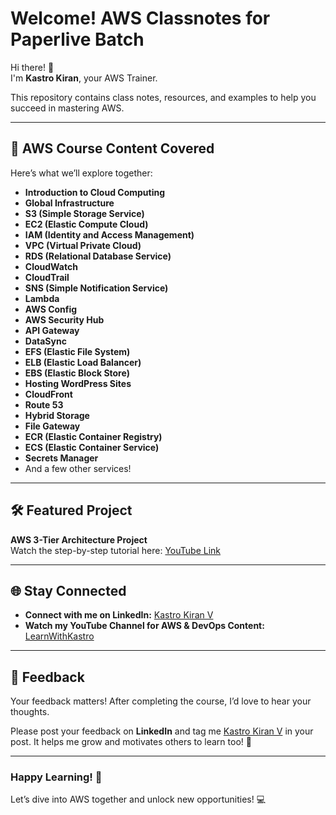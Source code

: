 # Welcome! AWS Classnotes for Paperlive Batch  

Hi there! 👋  
I'm **Kastro Kiran**, your AWS Trainer.  

This repository contains class notes, resources, and examples to help you succeed in mastering AWS.  

---

## 📝 AWS Course Content Covered  
Here’s what we’ll explore together:  

- **Introduction to Cloud Computing**  
- **Global Infrastructure**  
- **S3 (Simple Storage Service)**  
- **EC2 (Elastic Compute Cloud)**  
- **IAM (Identity and Access Management)**  
- **VPC (Virtual Private Cloud)**  
- **RDS (Relational Database Service)**  
- **CloudWatch**  
- **CloudTrail**  
- **SNS (Simple Notification Service)**  
- **Lambda**  
- **AWS Config**  
- **AWS Security Hub**  
- **API Gateway**  
- **DataSync**  
- **EFS (Elastic File System)**  
- **ELB (Elastic Load Balancer)**  
- **EBS (Elastic Block Store)**  
- **Hosting WordPress Sites**  
- **CloudFront**  
- **Route 53**  
- **Hybrid Storage**  
- **File Gateway**  
- **ECR (Elastic Container Registry)**  
- **ECS (Elastic Container Service)**  
- **Secrets Manager**  
- And a few other services!  

---

## 🛠️ Featured Project  
**AWS 3-Tier Architecture Project**  
Watch the step-by-step tutorial here: [YouTube Link](https://youtu.be/Oj-Hr_aulKA)  

---

## 🌐 Stay Connected  
- **Connect with me on LinkedIn:** [Kastro Kiran V](https://www.linkedin.com/in/kastro-kiran/)  
- **Watch my YouTube Channel for AWS & DevOps Content:** [LearnWithKastro](https://www.youtube.com/@LearnWithKASTRO)  

---

## 🤝 Feedback  
Your feedback matters! After completing the course, I’d love to hear your thoughts.  

Please post your feedback on **LinkedIn** and tag me [Kastro Kiran V](https://www.linkedin.com/in/kastro-kiran/) in your post. It helps me grow and motivates others to learn too! 🙌  

---

### Happy Learning! 🚀  
Let’s dive into AWS together and unlock new opportunities! 💻  
